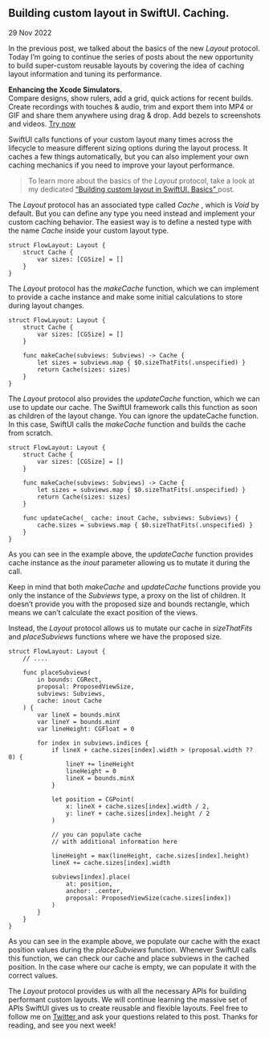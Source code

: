 ##  Building custom layout in SwiftUI. Caching.

29 Nov 2022

In the previous post, we talked about the basics of the new _Layout_ protocol.
Today I’m going to continue the series of posts about the new opportunity to
build super-custom reusable layouts by covering the idea of caching layout
information and tuning its performance.

**Enhancing the Xcode Simulators.**  
Compare designs, show rulers, add a grid, quick actions for recent builds.
Create recordings with touches & audio, trim and export them into MP4 or GIF
and share them anywhere using drag & drop. Add bezels to screenshots and
videos. [ Try now ](https://gumroad.com/a/931293139/ftvbh)

SwiftUI calls functions of your custom layout many times across the lifecycle
to measure different sizing options during the layout process. It caches a few
things automatically, but you can also implement your own caching mechanics if
you need to improve your layout performance.

> To learn more about the basics of the _Layout_ protocol, take a look at my
> dedicated [ “Building custom layout in SwiftUI. Basics”
> ](/2022/11/16/building-custom-layout-in-swiftui-basics/) post.

The _Layout_ protocol has an associated type called _Cache_ , which is _Void_
by default. But you can define any type you need instead and implement your
custom caching behavior. The easiest way is to define a nested type with the
name _Cache_ inside your custom layout type.

    
    
    struct FlowLayout: Layout {
        struct Cache {
            var sizes: [CGSize] = []
        }
    }
    

The _Layout_ protocol has the _makeCache_ function, which we can implement to
provide a cache instance and make some initial calculations to store during
layout changes.

    
    
    struct FlowLayout: Layout {
        struct Cache {
            var sizes: [CGSize] = []
        }
        
        func makeCache(subviews: Subviews) -> Cache {
            let sizes = subviews.map { $0.sizeThatFits(.unspecified) }
            return Cache(sizes: sizes)
        }
    }
    

The _Layout_ protocol also provides the _updateCache_ function, which we can
use to update our cache. The SwiftUI framework calls this function as soon as
children of the layout change. You can ignore the updateCache function. In
this case, SwiftUI calls the _makeCache_ function and builds the cache from
scratch.

    
    
    struct FlowLayout: Layout {
        struct Cache {
            var sizes: [CGSize] = []
        }
        
        func makeCache(subviews: Subviews) -> Cache {
            let sizes = subviews.map { $0.sizeThatFits(.unspecified) }
            return Cache(sizes: sizes)
        }
        
        func updateCache(_ cache: inout Cache, subviews: Subviews) {
            cache.sizes = subviews.map { $0.sizeThatFits(.unspecified) }
        }
    }
    

As you can see in the example above, the _updateCache_ function provides cache
instance as the _inout_ parameter allowing us to mutate it during the call.

Keep in mind that both _makeCache_ and _updateCache_ functions provide you
only the instance of the _Subviews_ type, a proxy on the list of children. It
doesn’t provide you with the proposed size and bounds rectangle, which means
we can’t calculate the exact position of the views.

Instead, the _Layout_ protocol allows us to mutate our cache in _sizeThatFits_
and _placeSubviews_ functions where we have the proposed size.

    
    
    struct FlowLayout: Layout {
        // ....
    
        func placeSubviews(
            in bounds: CGRect,
            proposal: ProposedViewSize,
            subviews: Subviews,
            cache: inout Cache
        ) {
            var lineX = bounds.minX
            var lineY = bounds.minY
            var lineHeight: CGFloat = 0
            
            for index in subviews.indices {
                if lineX + cache.sizes[index].width > (proposal.width ?? 0) {
                    lineY += lineHeight
                    lineHeight = 0
                    lineX = bounds.minX
                }
                
                let position = CGPoint(
                    x: lineX + cache.sizes[index].width / 2,
                    y: lineY + cache.sizes[index].height / 2
                )
                
                // you can populate cache
                // with additional information here
                
                lineHeight = max(lineHeight, cache.sizes[index].height)
                lineX += cache.sizes[index].width
                
                subviews[index].place(
                    at: position,
                    anchor: .center,
                    proposal: ProposedViewSize(cache.sizes[index])
                )
            }
        }
    }
    

As you can see in the example above, we populate our cache with the exact
position values during the _placeSubviews_ function. Whenever SwiftUI calls
this function, we can check our cache and place subviews in the cached
position. In the case where our cache is empty, we can populate it with the
correct values.

The _Layout_ protocol provides us with all the necessary APIs for building
performant custom layouts. We will continue learning the massive set of APIs
SwiftUI gives us to create reusable and flexible layouts. Feel free to follow
me on [ Twitter ](https://twitter.com/mecid) and ask your questions related to
this post. Thanks for reading, and see you next week!

